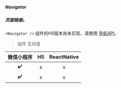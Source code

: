 ##### Navigator
##### 页面链接。

`<Navigator />` 组件的H5版本尚未实现，请使用 [导航API](https://nervjs.github.io/taro/native-api.html#WXML%E8%8A%82%E7%82%B9%E4%BF%A1%E6%81%AF)。

> 组件 支持度

| 微信小程序 | H5 | ReactNative |
| :-: | :-: | :-: |
| ✔️ | x | x |
| ✔️ | x | x |


